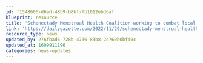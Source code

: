 ```yaml
---
id: f1548606-d6ad-48b9-b8bf-fb1012ebd6af
blueprint: resource
title: 'Schenectady Menstrual Health Coalition working to combat local period poverty'
link: 'https://dailygazette.com/2022/11/29/schenectady-menstrual-health-coalition-working-to-combat-local-period-poverty/'
resource_type: news
updated_by: 276fbad6-728b-4736-83b8-2d760b0bf40c
updated_at: 1699911196
categories: news-updates
---
```

